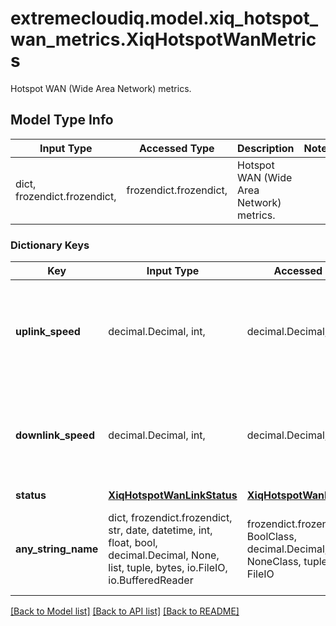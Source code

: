 # extremecloudiq.model.xiq_hotspot_wan_metrics.XiqHotspotWanMetrics

Hotspot WAN (Wide Area Network) metrics.

## Model Type Info
Input Type | Accessed Type | Description | Notes
------------ | ------------- | ------------- | -------------
dict, frozendict.frozendict,  | frozendict.frozendict,  | Hotspot WAN (Wide Area Network) metrics. | 

### Dictionary Keys
Key | Input Type | Accessed Type | Description | Notes
------------ | ------------- | ------------- | ------------- | -------------
**uplink_speed** | decimal.Decimal, int,  | decimal.Decimal,  | The downlink speed for the WAN network, in kbps (where 0 is unknown). | value must be a 32 bit integer
**downlink_speed** | decimal.Decimal, int,  | decimal.Decimal,  | The downlink speed for the WAN network, in kbps (where 0 is unknown). | value must be a 32 bit integer
**status** | [**XiqHotspotWanLinkStatus**](XiqHotspotWanLinkStatus.md) | [**XiqHotspotWanLinkStatus**](XiqHotspotWanLinkStatus.md) |  | 
**any_string_name** | dict, frozendict.frozendict, str, date, datetime, int, float, bool, decimal.Decimal, None, list, tuple, bytes, io.FileIO, io.BufferedReader | frozendict.frozendict, str, BoolClass, decimal.Decimal, NoneClass, tuple, bytes, FileIO | any string name can be used but the value must be the correct type | [optional]

[[Back to Model list]](../../README.md#documentation-for-models) [[Back to API list]](../../README.md#documentation-for-api-endpoints) [[Back to README]](../../README.md)

